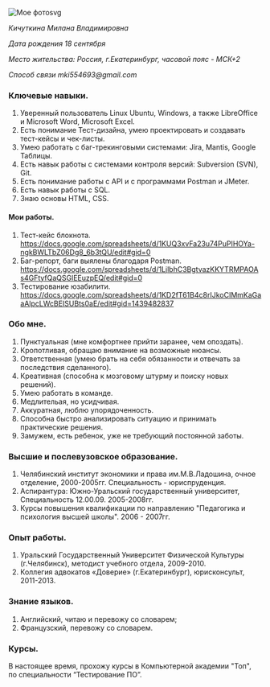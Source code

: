 ![Мое фото](https://sun9-70.userapi.com/impg/aVfxNKfrHGaJn7vvk-hlJKUv1kMNaSWDsRYEUQ/ufyxT4rPUns.jpg?size=768x1024&quality=95&sign=e89bea6bfd6ad1cc35ff9c12631de748&type=album)svg 

_Кичуткина Милана Владимировна_

_Дата рождения 18 сентября_

_Место жительства: Россия, г.Екатеринбург, часовой пояс - МСК+2_

_Способ связи mki554693@gmail.com_

### Ключевые навыки.

1. Уверенный пользователь Linux Ubuntu, Windows, а также LibreOffice и Microsoft Word, Microsoft Excel. 
2. Есть понимание Тест-дизайна, умею проектировать и создавать тест-кейсы и чек-листы. 
3. Умею работать с баг-трекинговыми системами: Jira, Mantis, Google Таблицы. 
4. Есть навык работы с системами контроля версий: Subversion (SVN), Git. 
5. Есть понимание работы с API и с программами Postman и JMeter. 
6. Есть навык работы с SQL.
7. Знаю основы HTML, CSS.

#### Мои работы.
1. Тест-кейс блокнота. 
https://docs.google.com/spreadsheets/d/1KUQ3xvFa23u74PuPIHOYa-ngkBWLTbZ06Dg8_6b3tQU/edit#gid=0
2. Баг-репорт, баги выялены благодаря Postman. 
https://docs.google.com/spreadsheets/d/1LjlbhC3BgtvazKKYTRMPAOAs4GFtyfQaQSGlEEuzpEQ/edit#gid=0 
3. Тестирование юзабилити.
https://docs.google.com/spreadsheets/d/1KD2fT61B4c8rIJkoCIMmKaGaaAlpcLWcBEISUBts0aE/edit#gid=1439482837 


### Обо мне. 
1. Пунктуальная (мне комфортнее прийти заранее, чем опоздать).
2. Кропотливая, обращаю внимание на возможные нюансы.
3. Ответственная (умею брать на себя обязанности и отвечать за последствия сделанного).
4. Креативная (способна к мозговому штурму и поиску новых решений).
5. Умею работать в команде. 
6. Медлительая, но усидчивая.
7. Аккуратная, люблю упорядоченность. 
8. Способна быстро анализировать ситуацию и принимать практические решения.
9. Замужем, есть ребенок, уже не требующий постоянной заботы.

### Высшие и послевузовское образование. 
1. Челябинский институт экономики и права им.М.В.Ладошина, очное отделение, 2000-2005гг. Специальность - юриспруденция.
2. Аспирантура: Южно-Уральский государственный университет, Специальность 12.00.09. 2005-2008гг.
3. Курсы повышения квалификации по направлению "Педагогика и психология высшей школы". 2006 - 2007гг.

### Опыт работы. 
1. Уральский Государственный Университет Физической Культуры (г.Челябинск), методист учебного отдела, 2009-2010.
2. Коллегия адвокатов «Доверие» (г.Екатеринбург), юрисконсульт, 2011-2013. 

### Знание языков. 
1. Английский, читаю и перевожу со словарем; 
2. Французский, перевожу со словарем. 

### Курсы.
В настоящее время, прохожу курсы в Компьютерной академии "Топ", по специальности “Тестирование ПО”.